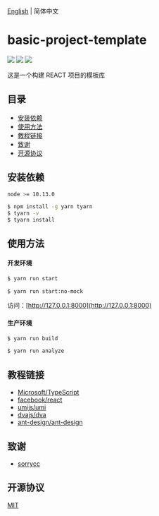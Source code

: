 [English](./README.md) | 简体中文

# basic-project-template

[![](https://img.shields.io/badge/umi-3.1.4-ff69b4.svg?style=flat-square)](https://github.com/umijs/umi)
[![](https://img.shields.io/badge/react-16.12.0-brightgreen.svg?style=flat-square)](https://github.com/facebook/react)
[![](https://img.shields.io/dub/l/vibe-d.svg?style=flat-square)](https://tldrlegal.com/license/mit-license)

这是一个构建 REACT 项目的模板库

目录
-------

* [安装依赖](#安装依赖)
* [使用方法](#使用方法)
* [教程链接](#教程链接)
* [致谢](#致谢)
* [开源协议](#开源协议)

安装依赖
-------

```bash
node >= 10.13.0
```

```bash
$ npm install -g yarn tyarn
$ tyarn -v
$ tyarn install
```

使用方法
-------

#### 开发环境

```bash
$ yarn run start
```

```bash
$ yarn run start:no-mock
```

访问：[http://127.0.0.1:8000](http://127.0.0.1:8000)

#### 生产环境

```bash
$ yarn run build
```

```bash
$ yarn run analyze
```

教程链接
-------

* [Microsoft/TypeScript](https://github.com/Microsoft/TypeScript)
* [facebook/react](https://github.com/facebook/react)
* [umijs/umi](https://github.com/umijs/umi)
* [dvajs/dva](https://github.com/dvajs/dva)
* [ant-design/ant-design](https://github.com/ant-design/ant-design)

致谢
-------
* [sorrycc](https://github.com/sorrycc)

开源协议
-------

[MIT](https://tldrlegal.com/license/mit-license)

